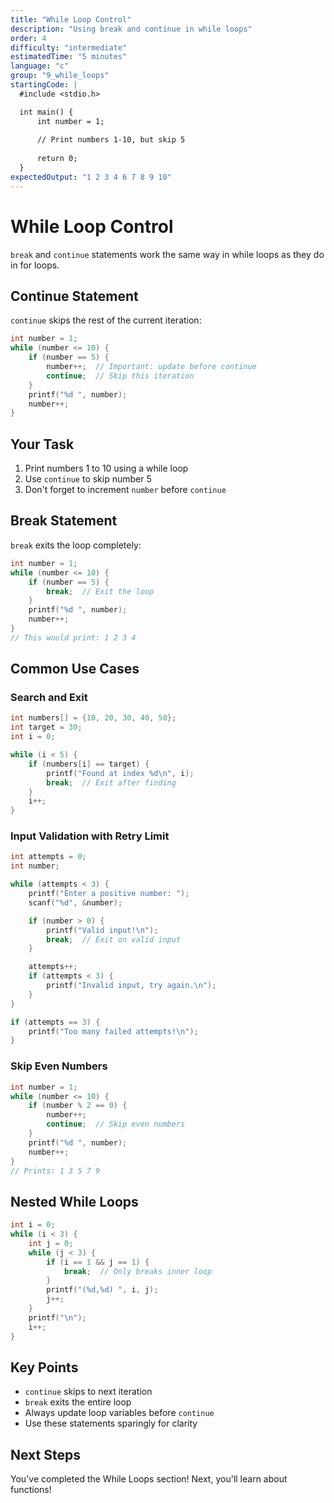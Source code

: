 ```yaml
---
title: "While Loop Control"
description: "Using break and continue in while loops"
order: 4
difficulty: "intermediate"
estimatedTime: "5 minutes"
language: "c"
group: "9_while_loops"
startingCode: |
  #include <stdio.h>

  int main() {
      int number = 1;
      
      // Print numbers 1-10, but skip 5
      
      return 0;
  }
expectedOutput: "1 2 3 4 6 7 8 9 10"
---
```


# While Loop Control

`break` and `continue` statements work the same way in while loops as they do in for loops.

## Continue Statement

`continue` skips the rest of the current iteration:

```c
int number = 1;
while (number <= 10) {
    if (number == 5) {
        number++;  // Important: update before continue
        continue;  // Skip this iteration
    }
    printf("%d ", number);
    number++;
}
```

## Your Task

1. Print numbers 1 to 10 using a while loop
2. Use `continue` to skip number 5
3. Don't forget to increment `number` before `continue`

## Break Statement

`break` exits the loop completely:

```c
int number = 1;
while (number <= 10) {
    if (number == 5) {
        break;  // Exit the loop
    }
    printf("%d ", number);
    number++;
}
// This would print: 1 2 3 4
```

## Common Use Cases

### Search and Exit

```c
int numbers[] = {10, 20, 30, 40, 50};
int target = 30;
int i = 0;

while (i < 5) {
    if (numbers[i] == target) {
        printf("Found at index %d\n", i);
        break;  // Exit after finding
    }
    i++;
}
```

### Input Validation with Retry Limit

```c
int attempts = 0;
int number;

while (attempts < 3) {
    printf("Enter a positive number: ");
    scanf("%d", &number);

    if (number > 0) {
        printf("Valid input!\n");
        break;  // Exit on valid input
    }

    attempts++;
    if (attempts < 3) {
        printf("Invalid input, try again.\n");
    }
}

if (attempts == 3) {
    printf("Too many failed attempts!\n");
}
```

### Skip Even Numbers

```c
int number = 1;
while (number <= 10) {
    if (number % 2 == 0) {
        number++;
        continue;  // Skip even numbers
    }
    printf("%d ", number);
    number++;
}
// Prints: 1 3 5 7 9
```

## Nested While Loops

```c
int i = 0;
while (i < 3) {
    int j = 0;
    while (j < 3) {
        if (i == 1 && j == 1) {
            break;  // Only breaks inner loop
        }
        printf("(%d,%d) ", i, j);
        j++;
    }
    printf("\n");
    i++;
}
```

## Key Points

- `continue` skips to next iteration
- `break` exits the entire loop
- Always update loop variables before `continue`
- Use these statements sparingly for clarity

## Next Steps

You've completed the While Loops section! Next, you'll learn about functions!
